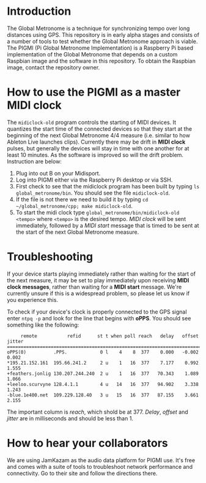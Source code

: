 # Introduction

The Global Metronome is a technique for synchronizing tempo over long distances using GPS. This repository is in early alpha stages and consists of a number of tools to test whether the Global Metronome approach is viable. The PIGMI (Pi Global Metronome Implementation) is a Raspberry Pi based implementation of the Global Metronome that depends on a custom Raspbian image and the software in this repository. To obtain the Raspbian image, contact the repository owner. 

# How to use the PIGMI as a master MIDI clock
The `midiclock-old` program controls the starting of MIDI devices. It quantizes the start time of the connected devices so that they start at the beginning of the next Global Metronome 4/4 measure (i.e. similar to how Ableton Live launches clips). Currently there may be drift in **MIDI clock** pulses, but generally the devices will stay in time with one another for at least 10 minutes. As the software is improved so will the drift problem. Instruction are below:

1. Plug into out B on your Midisport. 
2. Log into PIGMI either via the Raspberry Pi desktop or via SSH. 
2. First check to see that the midiclock program has been built by typing `ls global_metronome/bin`. You should see the file `midiclock-old`.
3. If the file is not there we need to build it by typing `cd ~/global_metronome/cpp; make midiclock-old`.
4. To start the midi clock type `global_metronome/bin/midiclock-old <tempo>` where `<tempo>` is the desired tempo. *MIDI clock* will be sent immediately, followed by a *MIDI start* message that is timed to be sent at the start of the next Global Metronome measure. 

# Troubleshooting
If your device starts playing immediately rather than waiting for the start of the next measure, it may be set to play immediately upon receiving **MIDI clock messages**, rather than waiting for a **MIDI start** message. We're currently unsure if this is a widespread problem, so please let us know if you experience this. 

To check if your device's clock is properly connected to the GPS signal enter `ntpq -p` and look for the line that begins with **oPPS**. You should see something like the following:
```
     remote           refid      st t when poll reach   delay   offset  jitter
==============================================================================
oPPS(0)          .PPS.            0 l    4    8  377    0.000   -0.002   0.002
*195.21.152.161  195.66.241.2     2 u    1   16  377    7.177    0.992   1.555
+feathers.jonlig 130.207.244.240  2 u    1   16  377   70.343    1.089   1.066
+leeloo.scurvyne 128.4.1.1        4 u   14   16  377   94.902    3.338   1.243
-blue.1e400.net  109.229.128.40   3 u   15   16  377   87.155    3.661   2.155
```

The important column is *reach*, which shold be at 377. *Delay*, *offset* and *jitter* are in milliseconds and should be less than 1. 

# How to hear your collaborators
We are using JamKazam as the audio data platform for PIGMI use. It's free and comes with a suite of tools to troubleshoot network performance and connectivity. Go to their site and follow the directions there. 
